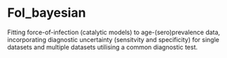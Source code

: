 # FoI_bayesian
Fitting force-of-infection (catalytic models) to age-(sero)prevalence data, incorporating diagnostic uncertainty (sensitvity and specificity) for single datasets and multiple datasets utilising a common diagnostic test. 
